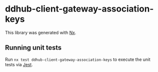 # ddhub-client-gateway-association-keys

This library was generated with [Nx](https://nx.dev).

## Running unit tests

Run `nx test ddhub-client-gateway-association-keys` to execute the unit tests via [Jest](https://jestjs.io).
